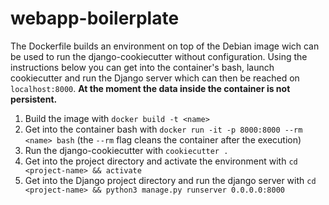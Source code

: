# webapp-boilerplate

The Dockerfile builds an environment on top of the Debian image wich can be used to run the django-cookiecutter without configuration. Using the instructions below you can get into the container's bash, launch cookiecutter and run the Django server which can then be reached on `localhost:8000`. **At the moment the data inside the container is not persistent.**

1. Build the image with `docker build -t <name>`
2. Get into the container bash with `docker run -it -p 8000:8000 --rm <name> bash` (the `--rm` flag cleans the container after the execution)
3. Run the django-cookiecutter with `cookiecutter .`
4. Get into the project directory and activate the environment with `cd <project-name> && activate`
5. Get into the Django project directory and run the django server with `cd <project-name> && python3 manage.py runserver 0.0.0.0:8000`